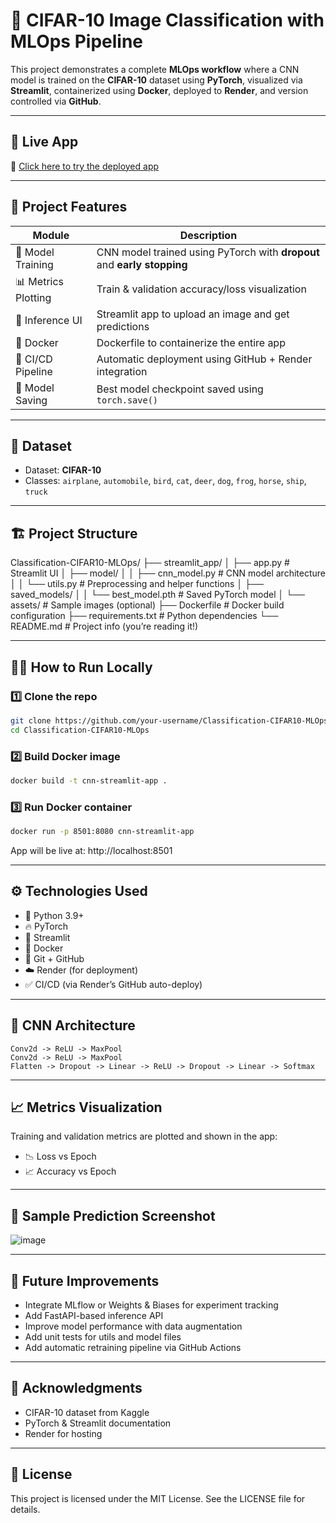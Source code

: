 # 🧠 CIFAR-10 Image Classification with MLOps Pipeline

This project demonstrates a complete **MLOps workflow** where a CNN model is trained on the **CIFAR-10** dataset using **PyTorch**, visualized via **Streamlit**, containerized using **Docker**, deployed to **Render**, and version controlled via **GitHub**.

---

## 🚀 Live App

🔗 [Click here to try the deployed app](https://classification-cifar1o-mlops.onrender.com)

---

## 🧰 Project Features

| Module               | Description                                                                 |
|----------------------|-----------------------------------------------------------------------------|
| 🧠 Model Training     | CNN model trained using PyTorch with **dropout** and **early stopping**     |
| 📊 Metrics Plotting   | Train & validation accuracy/loss visualization                             |
| 🧪 Inference UI       | Streamlit app to upload an image and get predictions                        |
| 🐳 Docker             | Dockerfile to containerize the entire app                                   |
| 🔁 CI/CD Pipeline     | Automatic deployment using GitHub + Render integration                      |
| 💾 Model Saving       | Best model checkpoint saved using `torch.save()`                            |

---

## 🧪 Dataset

- Dataset: **CIFAR-10**
- Classes: `airplane`, `automobile`, `bird`, `cat`, `deer`, `dog`, `frog`, `horse`, `ship`, `truck`

---

## 🏗️ Project Structure

Classification-CIFAR10-MLOps/
├── streamlit_app/
│ ├── app.py # Streamlit UI
│ ├── model/
│ │ ├── cnn_model.py # CNN model architecture
│ │ └── utils.py # Preprocessing and helper functions
│ ├── saved_models/
│ │ └── best_model.pth # Saved PyTorch model
│ └── assets/ # Sample images (optional)
├── Dockerfile # Docker build configuration
├── requirements.txt # Python dependencies
└── README.md # Project info (you’re reading it!)

---

## 🧑‍💻 How to Run Locally

### 1️⃣ Clone the repo

```bash
git clone https://github.com/your-username/Classification-CIFAR10-MLOps.git
cd Classification-CIFAR10-MLOps
```

### 2️⃣ Build Docker image

```bash
docker build -t cnn-streamlit-app .
```

### 3️⃣ Run Docker container

```bash
docker run -p 8501:8080 cnn-streamlit-app
```
App will be live at: http://localhost:8501

---

## ⚙️ Technologies Used
-  🐍 Python 3.9+
-  🔥 PyTorch
-  🧪 Streamlit
-  🐳 Docker
-  🧾 Git + GitHub
-  ☁️ Render (for deployment)
-  ✅ CI/CD (via Render’s GitHub auto-deploy)

---

## 🧠 CNN Architecture

```text
Conv2d -> ReLU -> MaxPool
Conv2d -> ReLU -> MaxPool
Flatten -> Dropout -> Linear -> ReLU -> Dropout -> Linear -> Softmax
```

---

## 📈 Metrics Visualization
Training and validation metrics are plotted and shown in the app:
  -  📉 Loss vs Epoch
  -  📈 Accuracy vs Epoch

---

## 📸 Sample Prediction Screenshot
![image](https://github.com/user-attachments/assets/2e0aa325-c97a-4cb5-9970-1597e5e094b3)

---

## 🔄 Future Improvements
 - Integrate MLflow or Weights & Biases for experiment tracking
 - Add FastAPI-based inference API
 - Improve model performance with data augmentation
 - Add unit tests for utils and model files
 - Add automatic retraining pipeline via GitHub Actions

---

## 🙌 Acknowledgments
 - CIFAR-10 dataset from Kaggle
 - PyTorch & Streamlit documentation
 - Render for hosting

---

## 📜 License
This project is licensed under the MIT License. See the LICENSE file for details.

